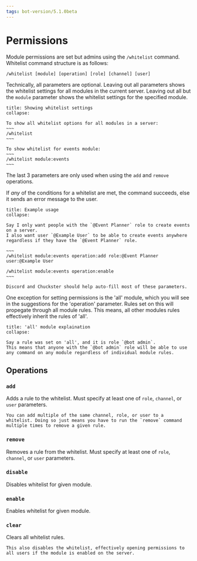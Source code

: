 ```yaml
---
tags: bot-version/5.1.0beta
---
```


# Permissions
Module permissions are set but admins using the `/whitelist` command. Whitelist command structure is as follows:

```
/whitelist [module] [operation] [role] [channel] [user]
```

Technically, all parameters are optional. Leaving out all parameters shows the whitelist settings for all modules in the current server. Leaving out all but the `module` parameter shows the whitelist settings for the specified module.

```ad-example
title: Showing whitelist settings
collapse:

To show all whitelist options for all modules in a server:
~~~
/whitelist
~~~

To show whitelist for events module:
~~~
/whitelist module:events
~~~

```

The last 3 parameters are only used when using the `add` and `remove` operations.

If *any* of the conditions for a whitelist are met, the command succeeds, else it sends an error message to the user.

```ad-example
title: Example usage
collapse:

Say I only want people with the `@Event Planner` role to create events on a server.
I also want user `@Example User` to be able to create events anywhere regardless if they have the `@Event Planner` role.

~~~
/whitelist module:events operation:add role:@Event Planner user:@Example User

/whitelist module:events operation:enable
~~~

Discord and Chuckster should help auto-fill most of these parameters.

```

One exception for setting permissions is the 'all' module, which you will see in the suggestions for the 'operation' parameter. Rules set on this will propegate through all module rules. This means, all other modules rules effectively inherit the rules of 'all'.

```ad-example
title: 'all' module explaination
collapse:

Say a rule was set on 'all', and it is role `@bot admin`.
This means that anyone with the `@bot admin` role will be able to use any command on any module regardless of individual module rules.

```

## Operations

### `add`
Adds a rule to the whitelist.
Must specify at least one of `role`, `channel`, or `user` parameters.

```ad-bug
You can add multiple of the same channel, role, or user to a whitelist. Doing so just means you have to run the `remove` command multiple times to remove a given rule.
```

### `remove`
Removes a rule from the whitelist.
Must specify at least one of `role`, `channel`, or `user` parameters.

### `disable`
Disables whitelist for given module.

### `enable`
Enables whitelist for given module.

### `clear`
Clears all whitelist rules.

```ad-warning
This also disables the whitelist, effectively opening permissions to all users if the module is enabled on the server.
```
